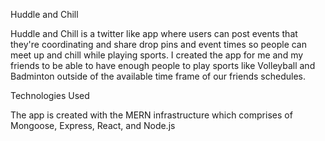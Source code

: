 Huddle and Chill

Huddle and Chill is a twitter like app where users can post events that they're coordinating and share drop pins and event times so people can meet up and chill while playing sports. I created the app for me and my friends to be able to have enough people to play sports like Volleyball and Badminton outside of the available time frame of our friends schedules. 

Technologies Used

The app is created with the MERN infrastructure which comprises of Mongoose, Express, React, and Node.js